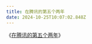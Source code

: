 ```yaml
---
title: 在腾讯的第五个两年
date: 2024-10-25T10:07:02.848Z
---
```


《[在腾讯的第五个两年](https://www.cssforest.org/2016/05/05/%E5%9C%A8%E8%85%BE%E8%AE%AF%E7%9A%84%E7%AC%AC%E4%BA%94%E4%B8%AA%E4%B8%A4%E5%B9%B4.html)》